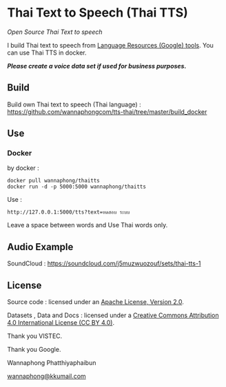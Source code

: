 # Thai Text to Speech (Thai TTS)

*Open Source Thai Text to speech*

I build Thai text to speech from [Language Resources (Google) tools](https://github.com/google/language-resources). You can use Thai TTS in docker.

***Please create a voice data set if used for business purposes.***

## Build

Build own Thai text to speech (Thai language) : https://github.com/wannaphongcom/tts-thai/tree/master/build_docker

## Use

### Docker

by docker :

```
docker pull wannaphong/thaitts
docker run -d -p 5000:5000 wannaphong/thaitts
```

Use :

```
http://127.0.0.1:5000/tts?text=ทดสอบ ระบบ
```

Leave a space between words and Use Thai words only.

## Audio Example

SoundCloud : https://soundcloud.com/j5muzwuozouf/sets/thai-tts-1

## License

Source code : licensed under an [Apache License, Version 2.0](LICENSE).

Datasets , Data and Docs : licensed under a [Creative Commons Attribution 4.0 International License (CC BY 4.0)](http://creativecommons.org/licenses/by/4.0).



Thank you VISTEC.

Thank you Google.



Wannaphong Phatthiyaphaibun

wannaphong@kkumail.com